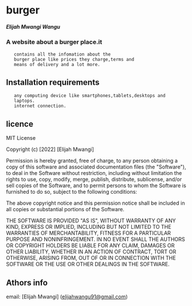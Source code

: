 # burger

##### Elijah Mwangi Wangu

###   A website about a burger place.it
       contains all the infomation about the
       burger place like prices they charge,terms and 
       means of delivery and a lot more.
       
##     Installation requirements
       any computing device like smartphones,tablets,desktops and
       laptops.
       internet connection.
##     licence
        

MIT License

Copyright (c) [2022] [Elijah Mwangi]

Permission is hereby granted, free of charge, to any person obtaining a copy
of this software and associated documentation files (the "Software"), to deal
in the Software without restriction, including without limitation the rights
to use, copy, modify, merge, publish, distribute, sublicense, and/or sell
copies of the Software, and to permit persons to whom the Software is
furnished to do so, subject to the following conditions:

The above copyright notice and this permission notice shall be included in all
copies or substantial portions of the Software.

THE SOFTWARE IS PROVIDED "AS IS", WITHOUT WARRANTY OF ANY KIND, EXPRESS OR
IMPLIED, INCLUDING BUT NOT LIMITED TO THE WARRANTIES OF MERCHANTABILITY,
FITNESS FOR A PARTICULAR PURPOSE AND NONINFRINGEMENT. IN NO EVENT SHALL THE
AUTHORS OR COPYRIGHT HOLDERS BE LIABLE FOR ANY CLAIM, DAMAGES OR OTHER
LIABILITY, WHETHER IN AN ACTION OF CONTRACT, TORT OR OTHERWISE, ARISING FROM,
OUT OF OR IN CONNECTION WITH THE SOFTWARE OR THE USE OR OTHER DEALINGS IN THE
SOFTWARE.
## Athors info
email: [Elijah Mwangi]
(elijahwangu91@gmail.com)
